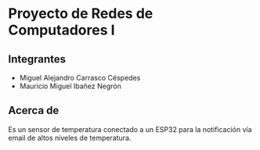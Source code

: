 # Proyecto de Redes de Computadores I

## Integrantes
- Miguel Alejandro Carrasco Céspedes
- Mauricio Miguel Ibañez Negrón

## Acerca de
Es un sensor de temperatura conectado a un ESP32 para la notificación vía email de altos niveles de temperatura.
